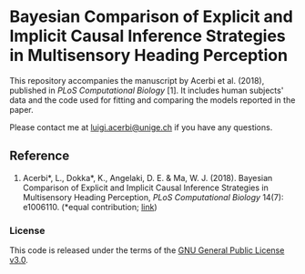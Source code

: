 # Bayesian Comparison of Explicit and Implicit Causal Inference Strategies in Multisensory Heading Perception

This repository accompanies the manuscript by Acerbi et al. (2018), published in *PLoS Computational Biology* [1].
It includes human subjects' data and the code used for fitting and comparing the models reported in the paper.



Please contact me at <luigi.acerbi@unige.ch> if you have any questions.

## Reference

1. Acerbi\*, L., Dokka\*, K., Angelaki, D. E. & Ma, W. J. (2018). Bayesian Comparison of Explicit and Implicit Causal Inference Strategies in Multisensory Heading Perception, *PLoS Computational Biology* 14(7): e1006110. (\*equal contribution; [link](https://journals.plos.org/ploscompbiol/article?id=10.1371/journal.pcbi.1006110))

### License

This code is released under the terms of the [GNU General Public License v3.0](https://github.com/lacerbi/visvest-causinf/blob/master/LICENSE.txt).

